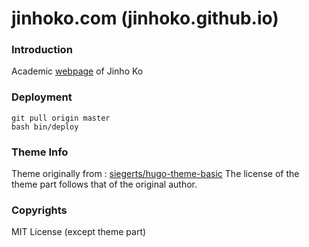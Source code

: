 # jinhoko.com (jinhoko.github.io)

### Introduction

Academic [webpage](https://jinhoko.github.io/) of Jinho Ko

### Deployment

```
git pull origin master
bash bin/deploy
```

### Theme Info

Theme originally from : [siegerts/hugo-theme-basic](https://github.com/siegerts/hugo-theme-basic) 
The license of the theme part follows that of the original author.

### Copyrights

MIT License (except theme part)
